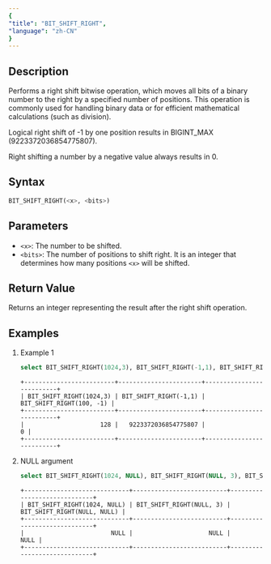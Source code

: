 ```yaml
---
{
"title": "BIT_SHIFT_RIGHT",
"language": "zh-CN"
}
---
```


## Description
Performs a right shift bitwise operation, which moves all bits of a binary number to the right by a specified number of positions. This operation is commonly used for handling binary data or for efficient mathematical calculations (such as division).

Logical right shift of -1 by one position results in BIGINT_MAX (9223372036854775807).

Right shifting a number by a negative value always results in 0.

## Syntax
```sql
BIT_SHIFT_RIGHT(<x>, <bits>)
```


## Parameters
- `<x>`: The number to be shifted.
- `<bits>`: The number of positions to shift right. It is an integer that determines how many positions `<x>` will be shifted.

## Return Value

Returns an integer representing the result after the right shift operation.

## Examples
1. Example 1
    ```sql
    select BIT_SHIFT_RIGHT(1024,3), BIT_SHIFT_RIGHT(-1,1), BIT_SHIFT_RIGHT(100, -1);
    ```
    ```text
    +-------------------------+-----------------------+--------------------------+
    | BIT_SHIFT_RIGHT(1024,3) | BIT_SHIFT_RIGHT(-1,1) | BIT_SHIFT_RIGHT(100, -1) |
    +-------------------------+-----------------------+--------------------------+
    |                     128 |   9223372036854775807 |                        0 |
    +-------------------------+-----------------------+--------------------------+
    ```
2. NULL argument
    ```sql
    select BIT_SHIFT_RIGHT(1024, NULL), BIT_SHIFT_RIGHT(NULL, 3), BIT_SHIFT_RIGHT(NULL, NULL);
    ```
    ```text
    +-----------------------------+--------------------------+-----------------------------+
    | BIT_SHIFT_RIGHT(1024, NULL) | BIT_SHIFT_RIGHT(NULL, 3) | BIT_SHIFT_RIGHT(NULL, NULL) |
    +-----------------------------+--------------------------+-----------------------------+
    |                        NULL |                     NULL |                        NULL |
    +-----------------------------+--------------------------+-----------------------------+
    ```
